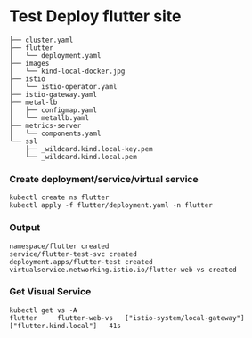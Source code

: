 # Test Deploy flutter site
```
├── cluster.yaml
├── flutter
│   └── deployment.yaml
├── images
│   └── kind-local-docker.jpg
├── istio
│   └── istio-operator.yaml
├── istio-gateway.yaml
├── metal-lb
│   ├── configmap.yaml
│   └── metallb.yaml
├── metrics-server
│   └── components.yaml
└── ssl
    ├── _wildcard.kind.local-key.pem
    └── _wildcard.kind.local.pem
```
### Create deployment/service/virtual service
```
kubectl create ns flutter
kubectl apply -f flutter/deployment.yaml -n flutter
```
### Output
```
namespace/flutter created
service/flutter-test-svc created
deployment.apps/flutter-test created
virtualservice.networking.istio.io/flutter-web-vs created
```
### Get Visual Service
```
kubectl get vs -A
flutter     flutter-web-vs   ["istio-system/local-gateway"]   ["flutter.kind.local"]   41s
```